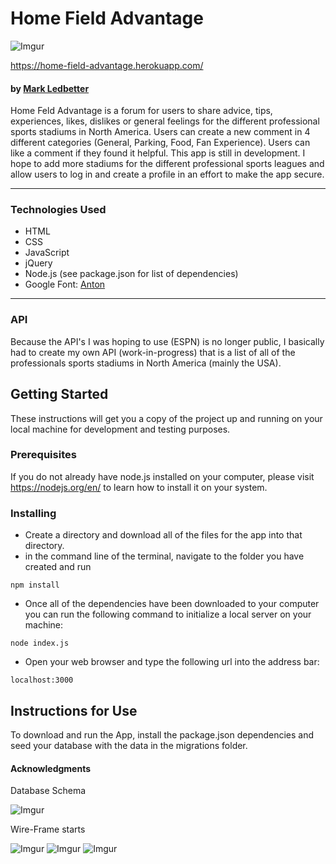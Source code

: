 # Home Field Advantage  

![Imgur](http://i.imgur.com/r5CmvPTm.jpg)

https://home-field-advantage.herokuapp.com/

#### by [Mark Ledbetter](http://markledbetterdesigns.com/)

Home Feld Advantage is a forum for users to share advice, tips, experiences, likes, dislikes or general feelings for the different professional sports stadiums in North America. Users can create a new comment in 4 different categories (General, Parking, Food, Fan Experience). Users can like a comment if they found it helpful. This app is still in development. I hope to add more stadiums for the different professional sports leagues and allow users to log in and create a profile in an effort to make the app secure.
___
### Technologies Used  

 * HTML
 * CSS  
 * JavaScript  
 * jQuery  
 * Node.js (see package.json for list of dependencies)
 * Google Font: [Anton](https://fonts.google.com/specimen/Anton)
___
### API  
Because the API's I was hoping to use (ESPN) is no longer public, I basically had to create my own API (work-in-progress) that is a list of all of the professionals sports stadiums in North America (mainly the USA).
## Getting Started
These instructions will get you a copy of the project up and running on your local machine for development and testing purposes.

### Prerequisites
If you do not already have node.js installed on your computer, please visit https://nodejs.org/en/ to learn how to install it on your system.  

### Installing
 * Create a directory and download all of the files for the app into that directory.  
 * in the command line of the terminal, navigate to the folder you have created and run   
```
npm install
```
 * Once all of the dependencies have been downloaded to your computer you can run the following command to initialize a local server on your machine:  
```
node index.js
```
 * Open your web browser and type the following url into the address bar:
 ```
 localhost:3000
 ```

## Instructions for Use  
To download and run the App, install the package.json dependencies and seed your database with the data in the migrations folder.  

#### Acknowledgments

Database Schema

![Imgur](http://i.imgur.com/plXbR2o.png)


Wire-Frame starts

![Imgur](http://i.imgur.com/7XYfbba.jpg)
![Imgur](http://i.imgur.com/Bt3htG4.jpg)
![Imgur](http://i.imgur.com/MRmCSeZ.jpg)
